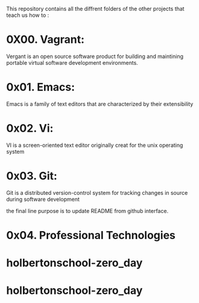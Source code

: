This repository contains all the diffrent folders of the other projects that teach us how to :

# 0X00. Vagrant:

Vergant is an open source software product for building and maintining portable virtual software development environments.

# 0x01. Emacs:

Emacs is a family of text editors that are characterized by their extensibility

# 0x02. Vi:

VI is a screen-oriented text editor originally creat for the unix operating system

# 0x03. Git:

Git is a distributed version-control system for tracking changes in source during software development

the final line purpose is to update README from github interface.


# 0x04. Professional Technologies

# holbertonschool-zero_day
# holbertonschool-zero_day

